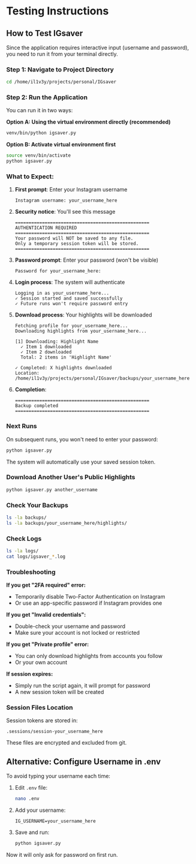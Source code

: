# Testing Instructions

## How to Test IGsaver

Since the application requires interactive input (username and password), you need to run it from your terminal directly.

### Step 1: Navigate to Project Directory

```bash
cd /home/il1v3y/projects/personal/IGsaver
```

### Step 2: Run the Application

You can run it in two ways:

**Option A: Using the virtual environment directly (recommended)**
```bash
venv/bin/python igsaver.py
```

**Option B: Activate virtual environment first**
```bash
source venv/bin/activate
python igsaver.py
```

### What to Expect:

1. **First prompt**: Enter your Instagram username
   ```
   Instagram username: your_username_here
   ```

2. **Security notice**: You'll see this message
   ```
   ==================================================
   AUTHENTICATION REQUIRED
   ==================================================
   Your password will NOT be saved to any file.
   Only a temporary session token will be stored.
   ==================================================
   ```

3. **Password prompt**: Enter your password (won't be visible)
   ```
   Password for your_username_here: 
   ```

4. **Login process**: The system will authenticate
   ```
   Logging in as your_username_here...
   ✓ Session started and saved successfully
   ✓ Future runs won't require password entry
   ```

5. **Download process**: Your highlights will be downloaded
   ```
   Fetching profile for your_username_here...
   Downloading highlights from your_username_here...
   
   [1] Downloading: Highlight Name
     ✓ Item 1 downloaded
     ✓ Item 2 downloaded
     Total: 2 items in 'Highlight Name'
   
   ✓ Completed: X highlights downloaded
   Location: /home/il1v3y/projects/personal/IGsaver/backups/your_username_here
   ```

6. **Completion**:
   ```
   ==================================================
   Backup completed
   ==================================================
   ```

### Next Runs

On subsequent runs, you won't need to enter your password:

```bash
python igsaver.py
```

The system will automatically use your saved session token.

### Download Another User's Public Highlights

```bash
python igsaver.py another_username
```

### Check Your Backups

```bash
ls -la backups/
ls -la backups/your_username_here/highlights/
```

### Check Logs

```bash
ls -la logs/
cat logs/igsaver_*.log
```

### Troubleshooting

**If you get "2FA required" error:**
- Temporarily disable Two-Factor Authentication on Instagram
- Or use an app-specific password if Instagram provides one

**If you get "Invalid credentials":**
- Double-check your username and password
- Make sure your account is not locked or restricted

**If you get "Private profile" error:**
- You can only download highlights from accounts you follow
- Or your own account

**If session expires:**
- Simply run the script again, it will prompt for password
- A new session token will be created

### Session Files Location

Session tokens are stored in:
```
.sessions/session-your_username_here
```

These files are encrypted and excluded from git.

## Alternative: Configure Username in .env

To avoid typing your username each time:

1. Edit `.env` file:
   ```bash
   nano .env
   ```

2. Add your username:
   ```
   IG_USERNAME=your_username_here
   ```

3. Save and run:
   ```bash
   python igsaver.py
   ```

Now it will only ask for password on first run.
